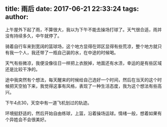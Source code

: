 title: 雨后
date: 2017-06-21 22:33:24
tags:
author:
---
上午屋外下起了雨，不算很大，我以为下午不能去操场打球了。天气很合适，雨并没有持续多久，中午就停了。

<!-- more -->

骑着自行车来到宽阔的篮球场，这个地方显得在郊区显得有些荒凉，整个地方就只有我一个人，我还带了一瓶自己装的水，在中途的时候喝。

天气有些微凉，我便没像往日一样把上衣脱掉，地面还有水渍，幸运的是有些区域还是比较干净的。

途中我突然有个想法，每天醒来的时候给自己选好一个时间，然后在当天的这个时候把天空拍下来，我觉得这事有风格，表现了一种生活态度，我为这个想法有些高兴。


下午4点30，天空中有一道飞机划过的轨迹。

环境挺舒适的，然后开始自由练球，上篮，沿着操场运球。情绪一般，想着如果有个异姓会不会很美好。

